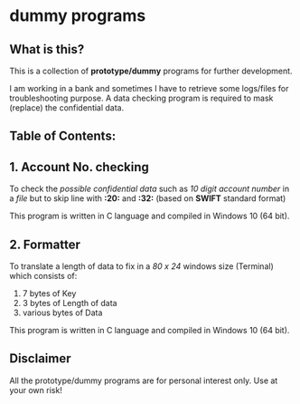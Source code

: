 # dummy programs

## What is this?
This is a collection of **prototype/dummy** programs for further development.

I am working in a bank and sometimes I have to retrieve some logs/files for troubleshooting purpose.
A data checking program is required to mask (replace) the confidential data.

## Table of Contents:
## 1. Account No. checking
To check the _possible confidential data_ such as _10 digit account number_ in a *file* 
but to skip line with **:20:** and **:32:**
(based on **SWIFT** standard format)

This program is written in C language and compiled in Windows 10 (64 bit).

## 2. Formatter
To translate a length of data to fix in a *80 x 24* windows size (Terminal) which consists of:
1. 7 bytes of Key
2. 3 bytes of Length of data
3. various bytes of Data

This program is written in C language and compiled in Windows 10 (64 bit).

## Disclaimer
All the prototype/dummy programs are for personal interest only.
Use at your own risk!

